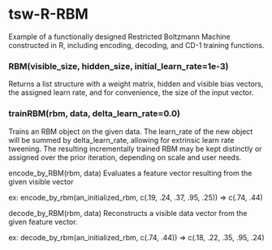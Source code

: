 # tsw-R-RBM
Example of a functionally designed Restricted Boltzmann Machine constructed in R, including encoding, decoding, and CD-1 training functions.

### RBM(visible_size, hidden_size, initial_learn_rate=1e-3)
Returns a list structure with a weight matrix, hidden and visible bias vectors, the assigned learn rate, and for convenience, the size of the input vector.

### trainRBM(rbm, data, delta_learn_rate=0.0)
Trains an RBM object on the given data.
The learn_rate of the new object will be summed by delta_learn_rate, allowing for extrinsic learn rate tweening.
The resulting incrementally trained RBM may be kept distinctly or assigned over the prior iteration, depending on scale and user needs.

encode_by_RBM(rbm, data)
Evaluates a feature vector resulting from the given visible vector

ex: encode_by_rbm(an_initialized_rbm, c(.19, .24, .37, .95, .25)) => c(.74, .44)

decode_by_RBM(rbm, data)
Reconstructs a visible data vector from the given feature vector.

ex: decode_by_rbm(an_initialized_rbm, c(.74, .44)) => c(.18, .22, .35, .95, .24)
